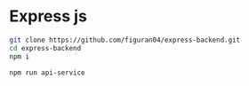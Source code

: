 # Express js
```bash
git clone https://github.com/figuran04/express-backend.git
cd express-backend
npm i
```
```bash
npm run api-service
```
